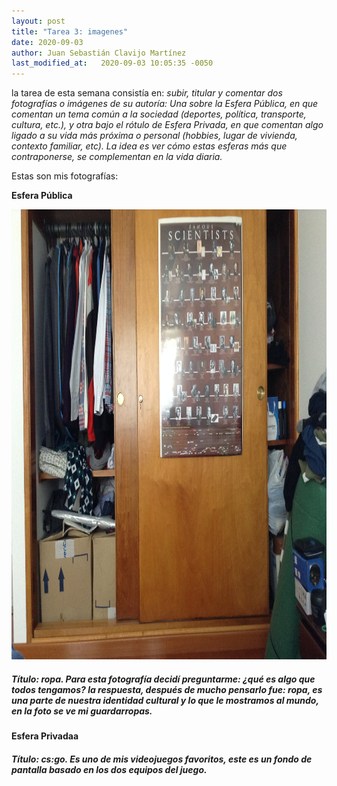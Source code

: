 ```yaml
---
layout: post
title: "Tarea 3: imagenes"
date: 2020-09-03
author: Juan Sebastián Clavijo Martínez
last_modified_at:   2020-09-03 10:05:35 -0050
---
```

la tarea de esta semana consistía en:  *subir, titular y comentar dos fotografías o imágenes de su autoría: Una sobre la Esfera Pública, en que comentan un tema común a la sociedad (deportes, política, transporte, cultura, etc.), y otra bajo el rótulo de Esfera Privada, en que comentan algo ligado a su vida más próxima o personal (hobbies, lugar de vivienda, contexto familiar, etc). La idea es ver cómo estas esferas más que contraponerse,  se complementan en la vida diaria.*

Estas son mis fotografías:

**Esfera Pública**
<p align="center">
  <img width="1280" height="720" src="https://raw.githubusercontent.com/jclavijomartinez/jclavijomartinez.github.io/gh-pages/images/IMG_0479.JPG">
</p>

#####  Título: ropa. Para esta fotografía decidí preguntarme: ¿qué es algo que todos tengamos? la respuesta, después de mucho pensarlo fue: ropa, es una parte de nuestra identidad cultural y lo que le mostramos al mundo, en la foto se ve mi guardarropas.

**Esfera Privadaa**
<p align="center">
  <!--  <img width="720" height="1080" src="https://i.pinimg.com/originals/30/ab/6c/30ab6c1a569786ed5883cdbec4ad79e5.jpg"> -->
</p>

#####  Título: cs:go. Es uno de mis videojuegos favoritos, este es un fondo de pantalla basado en los dos equipos del juego.

